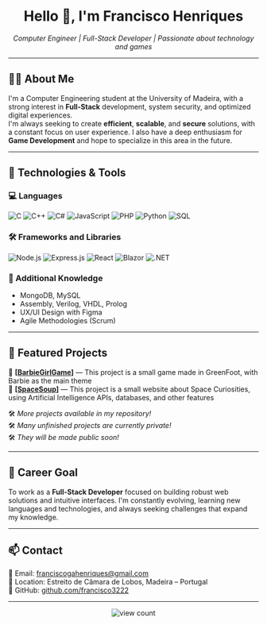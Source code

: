 <h1 align="center">Hello 👋, I'm Francisco Henriques</h1>

<p align="center">
  <i>Computer Engineer | Full-Stack Developer | Passionate about technology and games</i>
</p>

---

## 👨‍💻 About Me

I'm a Computer Engineering student at the University of Madeira, with a strong interest in **Full-Stack** development, system security, and optimized digital experiences.  
I'm always seeking to create **efficient**, **scalable**, and **secure** solutions, with a constant focus on user experience. I also have a deep enthusiasm for **Game Development** and hope to specialize in this area in the future.

---

## 🚀 Technologies & Tools

### 💻 Languages
![C](https://img.shields.io/badge/C-00599C?style=flat&logo=c&logoColor=white)
![C++](https://img.shields.io/badge/C++-00599C?style=flat&logo=c%2B%2B&logoColor=white)
![C#](https://img.shields.io/badge/C%23-239120?style=flat&logo=c-sharp&logoColor=white)
![JavaScript](https://img.shields.io/badge/JavaScript-F7DF1E?style=flat&logo=javascript&logoColor=black)
![PHP](https://img.shields.io/badge/PHP-777BB4?style=flat&logo=php&logoColor=white)
![Python](https://img.shields.io/badge/Python-3776AB?style=flat&logo=python&logoColor=white)
![SQL](https://img.shields.io/badge/SQL-4479A1?style=flat&logo=mysql&logoColor=white)

### 🛠️ Frameworks and Libraries
![Node.js](https://img.shields.io/badge/Node.js-339933?style=flat&logo=node.js&logoColor=white)
![Express.js](https://img.shields.io/badge/Express.js-000000?style=flat&logo=express&logoColor=white)
![React](https://img.shields.io/badge/React-61DAFB?style=flat&logo=react&logoColor=black)
![Blazor](https://img.shields.io/badge/Blazor-512BD4?style=flat&logo=blazor&logoColor=white)
![.NET](https://img.shields.io/badge/.NET-512BD4?style=flat&logo=dotnet&logoColor=white)

### 🧠 Additional Knowledge
- MongoDB, MySQL
- Assembly, Verilog, VHDL, Prolog
- UX/UI Design with Figma
- Agile Methodologies (Scrum)

---

## 📌 Featured Projects

🔹 **[[BarbieGirlGame](https://github.com/francisco3222/BarbieGirlGame)]** — This project is a small game made in GreenFoot, with Barbie as the main theme  
🔹 **[[SpaceSoup](https://github.com/francisco3222/SpaceSoup)]** — This project is a small website about Space Curiosities, using Artificial Intelligence APIs, databases, and other features

🛠️ *More projects available in my repository!*  
🛠️ *Many unfinished projects are currently private!*  
🛠️ *They will be made public soon!*

---

## 🎯 Career Goal

To work as a **Full-Stack Developer** focused on building robust web solutions and intuitive interfaces. I'm constantly evolving, learning new languages and technologies, and always seeking challenges that expand my knowledge.

---

## 📫 Contact

📧 Email: franciscogahenriques@gmail.com  
📍 Location: Estreito de Câmara de Lobos, Madeira – Portugal  
🔗 GitHub: [github.com/francisco3222](https://github.com/francisco3222)

---

<p align="center">
  <img src="https://komarev.com/ghpvc/?username=francisco3222&label=Views&color=0e75b6&style=flat" alt="view count"/>
</p>
